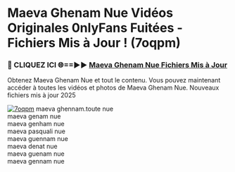 # Maeva Ghenam Nue Vidéos Originales 0nlyFans Fuitées - Fichiers Mis à Jour ! (7oqpm)

<h3>🔴 CLIQUEZ ICI 🌐==►► <a href="https://tinyurl.com/2pmr4ezf" rel="nofollow">Maeva Ghenam Nue Fichiers Mis à Jour</a></h3>

Obtenez Maeva Ghenam Nue et tout le contenu. Vous pouvez maintenant accéder à toutes les vidéos et photos de Maeva Ghenam Nue. Nouveaux fichiers mis à jour 2025

[![7oqpm](https://i.imgur.com/6SNvagu.gif)](https://tinyurl.com/2pmr4ezf)
maeva ghennam.toute nue<br>
maeva genam nue<br>
maeva genham nue<br>
maeva pasquali nue<br>
maeva guennam nue<br>
maeva denat nue<br>
maeva guenam nue<br>
maeva gennam nue